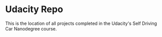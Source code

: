 # Udacity Repo

This is the location of all projects completed in the Udacity's Self Driving Car Nanodegree course. 
